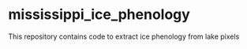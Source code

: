 # mississippi_ice_phenology
This repository contains code to extract ice phenology from lake pixels
